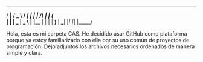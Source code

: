    _____    ___     _____ 
  / ____|  / _ \   / ____|
 | |     | /_\ | | (___  
 | |     |  _  |  \___ \ 
 | |____ | | | |  ____) |
  \_____| |_| |_| |_____/ 


Hola, esta es mi carpeta CAS. He decidido usar GitHub como plataforma porque ya estoy familiarizado con ella por su uso común de proyectos de programación. Dejo adjuntos los archivos necesarios ordenados de manera simple y clara.
